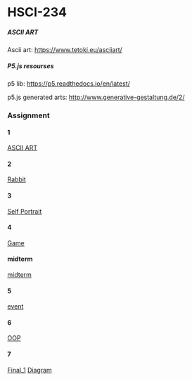 # HSCI-234

##### ASCII ART

Ascii art: https://www.tetoki.eu/asciiart/

##### P5.js resourses

p5 lib: https://p5.readthedocs.io/en/latest/

p5.js generated arts: http://www.generative-gestaltung.de/2/

### Assignment
#### 1
[ASCII ART](https://yixinc17.github.io/HSCI-234/assignment1/)
#### 2
[Rabbit](https://yixinc17.github.io/HSCI-234/assignment2/)
#### 3
[Self Portrait](https://yixinc17.github.io/HSCI-234/assignment3/)
#### 4
[Game](https://yixinc17.github.io/HSCI-234/assignment4/)
#### midterm
[midterm](https://yixinc17.github.io/HSCI-234/midterm/)
#### 5
[event](https://yixinc17.github.io/HSCI-234/assignment5/)
#### 6
[OOP](https://yixinc17.github.io/HSCI-234/assignment6/)
#### 7
[Final_1](https://yixinc17.github.io/HSCI-234/assignment7/)
[Diagram](https://www.figma.com/file/owXfMgU2sJLu58nSwI50G0/Untitled?node-id=0%3A1&t=uCuBZoNVwzOv6aCN-1)
